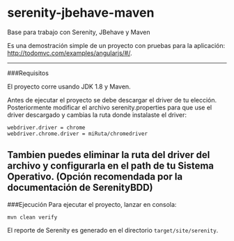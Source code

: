 # serenity-jbehave-maven
Base para trabajo con Serenity, JBehave y Maven

Es una demostración simple de un proyecto con pruebas para la aplicación: http://todomvc.com/examples/angularjs/#/.

-------------
###Requisitos

El proyecto corre usando JDK 1.8 y Maven. 


Antes de ejecutar el proyecto se debe descargar el driver de tu elección.
Posteriormente modificar el archivo serenity.properties para que use el driver descargado y cambias la ruta donde instalaste el driver:

```
webdriver.driver = chrome
webdriver.chrome.driver = miRuta/chromedriver
```

Tambien puedes eliminar la ruta del driver del archivo y configurarla en el path de tu Sistema Operativo.
(Opción recomendada por la documentación de SerenityBDD)
-------------
###Ejecución
Para ejecutar el proyecto, lanzar en consola:

```
mvn clean verify
```

El reporte de Serenity es generado en el directorio `target/site/serenity`.

